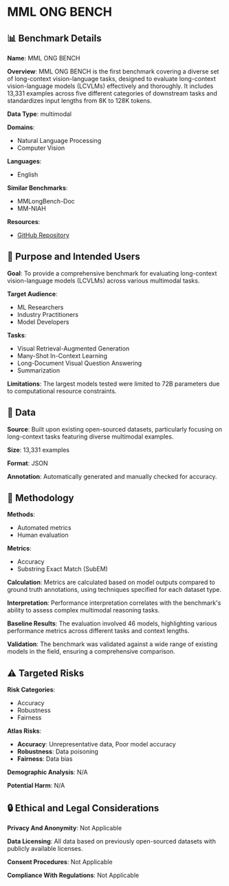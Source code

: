 # MML ONG BENCH

## 📊 Benchmark Details

**Name**: MML ONG BENCH

**Overview**: MML ONG BENCH is the first benchmark covering a diverse set of long-context vision-language tasks, designed to evaluate long-context vision-language models (LCVLMs) effectively and thoroughly. It includes 13,331 examples across five different categories of downstream tasks and standardizes input lengths from 8K to 128K tokens.

**Data Type**: multimodal

**Domains**:
- Natural Language Processing
- Computer Vision

**Languages**:
- English

**Similar Benchmarks**:
- MMLongBench-Doc
- MM-NIAH

**Resources**:
- [GitHub Repository](https://github.com/EdinburghNLP/MMLongBench)

## 🎯 Purpose and Intended Users

**Goal**: To provide a comprehensive benchmark for evaluating long-context vision-language models (LCVLMs) across various multimodal tasks.

**Target Audience**:
- ML Researchers
- Industry Practitioners
- Model Developers

**Tasks**:
- Visual Retrieval-Augmented Generation
- Many-Shot In-Context Learning
- Long-Document Visual Question Answering
- Summarization

**Limitations**: The largest models tested were limited to 72B parameters due to computational resource constraints.

## 💾 Data

**Source**: Built upon existing open-sourced datasets, particularly focusing on long-context tasks featuring diverse multimodal examples.

**Size**: 13,331 examples

**Format**: JSON

**Annotation**: Automatically generated and manually checked for accuracy.

## 🔬 Methodology

**Methods**:
- Automated metrics
- Human evaluation

**Metrics**:
- Accuracy
- Substring Exact Match (SubEM)

**Calculation**: Metrics are calculated based on model outputs compared to ground truth annotations, using techniques specified for each dataset type.

**Interpretation**: Performance interpretation correlates with the benchmark's ability to assess complex multimodal reasoning tasks.

**Baseline Results**: The evaluation involved 46 models, highlighting various performance metrics across different tasks and context lengths.

**Validation**: The benchmark was validated against a wide range of existing models in the field, ensuring a comprehensive comparison.

## ⚠️ Targeted Risks

**Risk Categories**:
- Accuracy
- Robustness
- Fairness

**Atlas Risks**:
- **Accuracy**: Unrepresentative data, Poor model accuracy
- **Robustness**: Data poisoning
- **Fairness**: Data bias

**Demographic Analysis**: N/A

**Potential Harm**: N/A

## 🔒 Ethical and Legal Considerations

**Privacy And Anonymity**: Not Applicable

**Data Licensing**: All data based on previously open-sourced datasets with publicly available licenses.

**Consent Procedures**: Not Applicable

**Compliance With Regulations**: Not Applicable
